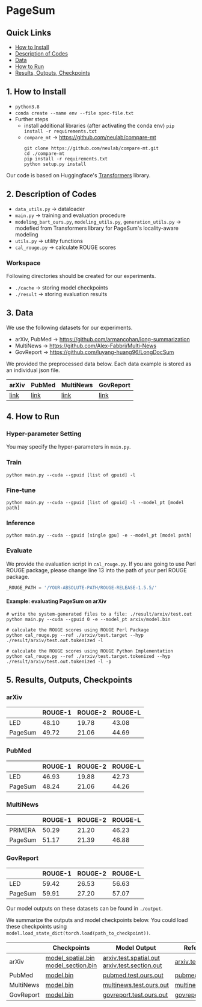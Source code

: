 # PageSum

## Quick Links

- [How to Install](#1-how-to-install)
- [Description of Codes](#2-description-of-codes)
- [Data](#3-data)
- [How to Run](#4-how-to-run)
- [Results, Outputs, Checkpoints](#5-results-outputs-checkpoints)

## 1. How to Install

- `python3.8`
- `conda create --name env --file spec-file.txt`
- Further steps
    - install additional libraries (after activating the conda env) `pip install -r requirements.txt`
    - `compare_mt` -> https://github.com/neulab/compare-mt
        ```console
        git clone https://github.com/neulab/compare-mt.git
        cd ./compare-mt
        pip install -r requirements.txt
        python setup.py install
        ```
Our code is based on Huggingface's [Transformers](https://github.com/huggingface/transformers) library. 

## 2. Description of Codes
- `data_utils.py` -> dataloader
- `main.py` -> training and evaluation procedure
- `modeling_bart_ours.py`, `modeling_utils.py`, `generation_utils.py` -> modefied from Transformers library for PageSum's locality-aware modeling
- `utils.py` -> utility functions
- `cal_rouge.py` -> calculate ROUGE scores

### Workspace
Following directories should be created for our experiments.
- `./cache` -> storing model checkpoints
- `./result` -> storing evaluation results

## 3. Data

We use the following datasets for our experiments.

- arXiv, PubMed -> https://github.com/armancohan/long-summarization
- MultiNews -> https://github.com/Alex-Fabbri/Multi-News
- GovReport -> https://github.com/luyang-huang96/LongDocSum

We provided the preprocessed data below. Each data example is stored as an individual json file.

| arXiv    | PubMed  | MultiNews | GovReport |
|----------|---------|---------|---------|
| [link](https://drive.google.com/file/d/1Z1ZLCg0ocnXtBX-REeE6xcVaD7TQRHIf/view?usp=sharing)     | [link](https://drive.google.com/file/d/1bdG4kCjte9C93zacBehp3YU_OLEPES_t/view?usp=sharing)   | [link](https://drive.google.com/file/d/1TYn5jyyRMLz16HPmzWpZB62fv0GDe020/view?usp=sharing)   | [link](https://drive.google.com/file/d/1JKv5CiquZMIy32xrN5Jeq1CxtdMXnN8z/view?usp=sharing)   |

## 4. How to Run

### Hyper-parameter Setting
You may specify the hyper-parameters in `main.py`.
### Train
```
python main.py --cuda --gpuid [list of gpuid] -l
```
### Fine-tune
```
python main.py --cuda --gpuid [list of gpuid] -l --model_pt [model path]
```
### Inference
```
python main.py --cuda --gpuid [single gpu] -e --model_pt [model path]
```

### Evaluate

We provide the evaluation script in `cal_rouge.py`. If you are going to use Perl ROUGE package, please change line 13 into the path of your perl ROUGE package.
```python
_ROUGE_PATH = '/YOUR-ABSOLUTE-PATH/ROUGE-RELEASE-1.5.5/'
```

#### Example: evaluating PageSum on arXiv
```console
# write the system-generated files to a file: ./result/arxiv/test.out
python main.py --cuda --gpuid 0 -e --model_pt arxiv/model.bin

# calculate the ROUGE scores using ROUGE Perl Package
python cal_rouge.py --ref ./arxiv/test.target --hyp ./result/arxiv/test.out.tokenized -l

# calculate the ROUGE scores using ROUGE Python Implementation
python cal_rouge.py --ref ./arxiv/test.target.tokenized --hyp ./result/arxiv/test.out.tokenized -l -p
```

## 5. Results, Outputs, Checkpoints

### arXiv
|          | ROUGE-1 | ROUGE-2 | ROUGE-L |
|----------|---------|---------|---------|
| LED     | 48.10   | 19.78   | 43.08   |
| PageSum     | 49.72   | 21.06   | 44.69   |

### PubMed
|          | ROUGE-1 | ROUGE-2 | ROUGE-L |
|----------|---------|---------|---------|
| LED  | 46.93   | 19.88  | 42.73   |
| PageSum     | 48.24   | 21.06   | 44.26   |

### MultiNews
|          | ROUGE-1 | ROUGE-2 | ROUGE-L |
|----------|---------|---------|---------|
| PRIMERA  | 50.29   | 21.20 | 46.23   |
| PageSum     | 51.17   | 21.39   | 46.88   |

### GovReport
|          | ROUGE-1 | ROUGE-2 | ROUGE-L |
|----------|---------|---------|---------|
| LED  | 59.42   | 26.53  | 56.63   |
| PageSum     | 59.91   | 27.20  | 57.07   |



Our model outputs on these datasets can be found in `./output`.

We summarize the outputs and model checkpoints below.
You could load these checkpoints using `model.load_state_dict(torch.load(path_to_checkpoint))`.

|          | Checkpoints | Model Output | Reference Output |
|----------|---------|---------|---------|
| arXiv    | [model_spatial.bin](https://drive.google.com/file/d/1OqRl0h5viP_kvo-KvQrPuPjucyq2ihFy/view?usp=sharing) <br> [model_section.bin](https://drive.google.com/file/d/1MnUBK9qcs2ubsz2Qg06qzZT8wUwLMBJg/view?usp=sharing) | [arxiv.test.spatial.out](output/arxiv.test.spatial.out) <br> [arxiv.test.section.out](output/arxiv.test.section.out) | [arxiv.test.reference](output/arxiv.test.reference)  |
| PubMed    | [model.bin](https://drive.google.com/file/d/12T8VzXkdEL1oOG_PUXOor8G0m3slqDe5/view?usp=sharing) | [pubmed.test.ours.out](output/pubmed.test.ours.out) | [pubmed.test.reference](output/pubmed.test.reference)  |
| MultiNews    | [model.bin](https://drive.google.com/file/d/1-SrHwhvpcZOeK2VR9sM5n0SRoLrJ5hhP/view?usp=sharing) | [multinews.test.ours.out](output/multinews.test.ours.out) | [multinews.test.reference](output/multinews.test.reference)  |
| GovReport    | [model.bin](https://drive.google.com/file/d/1k0f7754r1pS2b78mmJnU-UPjN1UgVOfR/view?usp=sharing) | [govreport.test.ours.out](output/govreport.test.ours.out) | [govreport.test.reference](output/govreport.test.reference)  |
